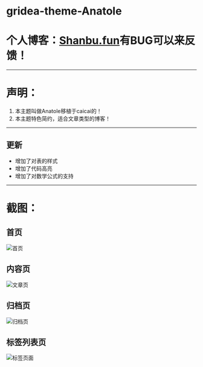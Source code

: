 # gridea-theme-Anatole
# 个人博客：[Shanbu.fun](https://shanbu.fun)有BUG可以来反馈！
***
# 声明：
1. 本主题叫做Anatole移植于caicai的！
2. 本主题特色简约，适合文章类型的博客！
***
## 更新
- 增加了对表的样式
- 增加了代码高亮
- 增加了对数学公式的支持
***
# 截图：

## 首页
![首页](https://i.loli.net/2019/08/07/Wy1vDlLEc5YHeCh.jpg)
## 内容页
![文章页](https://i.loli.net/2019/08/07/zmpdI2ArfC8cUas.jpg)
## 归档页
![归档页](https://i.loli.net/2019/08/07/56d7cTaet9GIZs3.jpg)
## 标签列表页
![标签页面](https://i.loli.net/2019/08/07/B9zGmTOKIxNnCZH.jpg)
